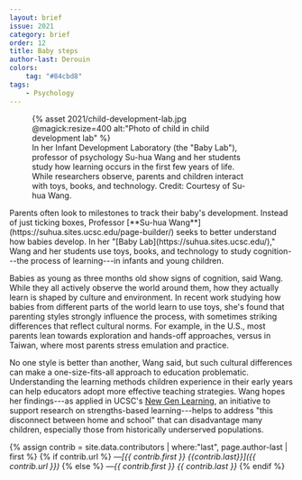 ```yaml
---
layout: brief
issue: 2021
category: brief
order: 12
title: Baby steps
author-last: Derouin
colors:
    tag: "#84cbd8"
tags:
    - Psychology
---
```

<figure style="width:400px">
  {% asset 2021/child-development-lab.jpg @magick:resize=400 alt:"Photo of child in child development lab" %}<figcaption markdown="span">In her Infant Development Laboratory (the "Baby Lab"), professor of psychology Su-hua Wang and her students study how learning occurs in the first few years of life. While researchers observe, parents and children interact with toys, books, and technology. Credit: Courtesy of Su-hua Wang.</figcaption>
</figure>
Parents often look to milestones to track their baby's development. Instead of just ticking boxes, Professor [**Su-hua Wang**](https://suhua.sites.ucsc.edu/page-builder/) seeks to better understand how babies develop. In her "[Baby Lab](https://suhua.sites.ucsc.edu/)," Wang and her students use toys, books, and technology to study cognition---the process of learning---in infants and young children.

Babies as young as three months old show signs of cognition, said Wang. While they all actively observe the world around them, how they actually learn is shaped by culture and environment. In recent work studying how babies from different parts of the world learn to use toys, she's found that parenting styles strongly influence the process, with sometimes striking differences that reflect cultural norms. For example, in the U.S., most parents lean towards exploration and hands-off approaches, versus in Taiwan, where most parents stress emulation and practice.

No one style is better than another, Wang said, but such cultural differences can make a one-size-fits-all approach to education problematic. Understanding the learning methods children experience in their early years can help educators adopt more effective teaching strategies. Wang hopes her findings---as applied in UCSC's [New Gen Learning](https://transform.ucsc.edu/work/newgenlearning/), an initiative to support research on strengths-based learning---helps to address "this disconnect between home and school" that can disadvantage many children, especially those from historically underserved populations.

{% assign contrib = site.data.contributors | where:"last", page.author-last | first %}
{% if contrib.url %}
*&mdash;[{{ contrib.first }} {{contrib.last}}]({{ contrib.url }})*
{% else %}
*&mdash;{{ contrib.first }} {{ contrib.last }}*
{% endif %}

